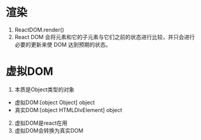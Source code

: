 # 渲染
1. ReactDOM.render()
2. React DOM 会将元素和它的子元素与它们之前的状态进行比较，并只会进行必要的更新来使 DOM 达到预期的状态。

# 虚拟DOM
1. 本质是Object类型的对象
- 虚拟DOM:[object Object] object
- 真实DOM:[object HTMLDivElement] object 
2. 虚拟DOM是react在用
3. 虚拟DOM会转换为真实DOM